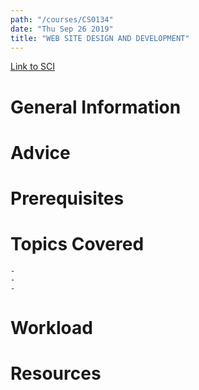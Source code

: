 ```yaml
---
path: "/courses/CS0134"
date: "Thu Sep 26 2019"
title: "WEB SITE DESIGN AND DEVELOPMENT"
---
```

[Link to SCI]("http://courses.sci.pitt.edu/courses/courses/view/CS-0134")

# General Information

# Advice


# Prerequisites
<!-- PREREQ_REPLACEMENT (Do not remove) -->

<!-- END PREREQ_REPLACEMENT (Do not remove) -->
# Topics Covered
	- 
	-
	-
# Workload

<!-- TESTIMONIALS
# Testimonials
This gets replaced with Gatsby, its
data comes from Google Sheets for easier
editing!
-->

# Resources
